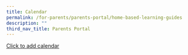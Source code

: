 ```yaml
---
title: Calendar
permalink: /for-parents/parents-portal/home-based-learning-guides
description: ""
third_nav_title: Parents Portal
---
```

[Click to add calendar](https://calendar.google.com/calendar/u/0/r?cid=rosyth.school@gmail.com)